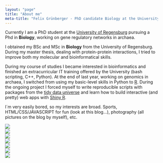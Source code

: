 ```yaml
---
layout: "page"
title: "About me"
meta-title: "Felix Grünberger - PhD candidate Biology at the University of Regensburg"
---
```


<div id="aboutme-section">

<p class="about-text">
<span class="fa fa-briefcase about-icon"></span>
  Currently I am a PhD student at the <a target="_blank" href = "http://www.uni-r.de/index.html.en">University of Regensburg</a> pursuing a Phd in <strong>Biology</strong>, working on gene regulatory networks in archaea. 
</p>

<p class="about-text">
<span class="fa fa-graduation-cap about-icon"></span>
I obtained my BSc and MSc in <strong>Biology</strong> from the University of Regensburg. During my master thesis, dealing with protein-protein interactions, I tried to improve both my molecular and bioinformatical skills. 
</p>

<p class="about-text">
<span class="fa fa-code about-icon"></span>
During my course of studies I became interested in bioinformatics and finished an extracurricular IT training offered by the University (bash scripting, C++, Python). At the end of last year, working on genomics in archaea, I switched from using my basic-level skills in Python to <a target="_blank" href = "https://www.r-project.org">R</a>. During the ongoing project I forced myself to write reproducible scripts with packages from the <a target="_blank" href = "https://cran.r-project.org/web/packages/tidyr/vignettes/tidy-data.html">tidy data universe</a> and learn how to build interactive (and pretty) web apps with <a target="_blank" href = "https://shiny.rstudio.com">Shiny R</a>.
</p>

<p class="about-text">
<span class="fa fa-heart about-icon"></span>
I´m very easily bored, so my interests are broad. Sports, HTML/CSS/JAVASCRIPT for fun (look at this blog...), photography (all pictures on the blog by myself), etc. 
</p>


<link rel="stylesheet" type="text/css" href="parallax.css">

<div class="parallax">
    <div class="parallax__layer parallax__layer__0">
        <img src="https://sam.beckham.io/images/articles/firewatch/layer_0.png" />
    </div>
    <div class="parallax__layer parallax__layer__1">
        <img src="https://sam.beckham.io/images/articles/firewatch/layer_1.png" />
    </div>
    <div class="parallax__layer parallax__layer__2">
        <img src="https://sam.beckham.io/images/articles/firewatch/layer_2.png" />
    </div>
    <div class="parallax__layer parallax__layer__3">
        <img src="https://sam.beckham.io/images/articles/firewatch/layer_3.png" />
    </div>
    <div class="parallax__layer parallax__layer__4">
        <img src="https://sam.beckham.io/images/articles/firewatch/layer_4.png" />
    </div>
    <div class="parallax__layer parallax__layer__5">
        <img src="https://sam.beckham.io/images/articles/firewatch/layer_5.png" />
    </div>
    <div class="parallax__layer parallax__layer__6">
        <img src="https://sam.beckham.io/images/articles/firewatch/layer_6.png" />
    </div>
    <div class="parallax__cover"></div>
</div>
